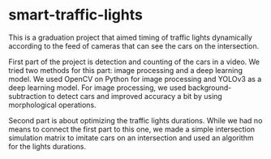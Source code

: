 # smart-traffic-lights
This is a graduation project that aimed timing of traffic lights dynamically according to the feed of cameras that can see the cars on the intersection.

First part of the project is detection and counting of the cars in a video. We tried two methods for this part: image processing and a deep learning model. We used OpenCV on Python for image processing and YOLOv3 as a deep learning model. For image processing, we used background-subtraction to detect cars and improved accuracy a bit by using morphological operations.

Second part is about optimizing the traffic lights durations. While we had no means to connect the first part to this one, we made a simple intersection simulation matrix to imitate cars on an intersection and used an algorithm for the lights durations.
